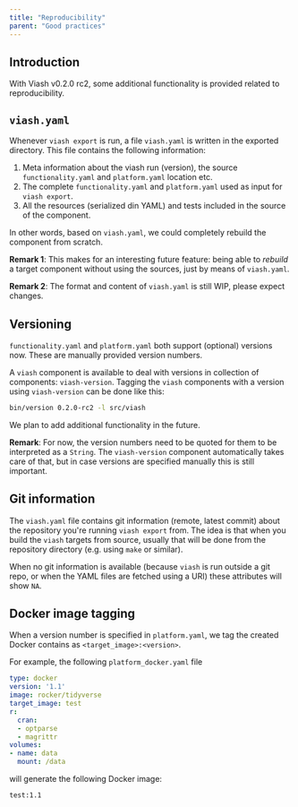 ```yaml
---
title: "Reproducibility"
parent: "Good practices"
---
```


## Introduction

With Viash v0.2.0 rc2, some additional functionality is provided related to reproducibility.

## `viash.yaml`

Whenever `viash export` is run, a file `viash.yaml` is written in the exported directory. This file contains the following information:

1. Meta information about the viash run (version), the source `functionality.yaml` and `platform.yaml` location etc.
2. The complete `functionality.yaml` and `platform.yaml` used as input for `viash export`.
3. All the resources (serialized din YAML) and tests included in the source of the component.

In other words, based on `viash.yaml`, we could completely rebuild the component from scratch.

__Remark 1__: This makes for an interesting future feature: being able to _rebuild_ a target component without using the sources, just by means of `viash.yaml`.

__Remark 2__: The format and content of `viash.yaml` is still WIP, please expect changes.

## Versioning

`functionality.yaml` and `platform.yaml` both support (optional) versions now. These are manually provided version numbers.

A `viash` component is available to deal with versions in collection of components: `viash-version`. Tagging the `viash` components with a version using `viash-version` can be done like this:

```sh
bin/version 0.2.0-rc2 -l src/viash
```

We plan to add additional functionality in the future.

__Remark__: For now, the version numbers need to be quoted for them to be interpreted as a `String`. The `viash-version` component automatically takes care of that, but in case versions are specified manually this is still important.

## Git information

The `viash.yaml` file contains git information (remote, latest commit) about the repository you're running `viash export` from. The idea is that when you build the `viash` targets from source, usually that will be done from the repository directory (e.g. using `make` or similar).

When no git information is available (because `viash` is run outside a git repo, or when the YAML files are fetched using a URI) these attributes will show `NA`.

## Docker image tagging

When a version number is specified in `platform.yaml`, we tag the created Docker contains as `<target_image>:<version>`.

For example, the following `platform_docker.yaml` file

```yaml
type: docker
version: '1.1'
image: rocker/tidyverse
target_image: test
r:
  cran:
  - optparse
  - magrittr
volumes:
- name: data
  mount: /data
```

will generate the following Docker image:

```
test:1.1
```


